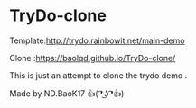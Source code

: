# TryDo-clone
Template:http://trydo.rainbowit.net/main-demo 

Clone :https://baolqd.github.io/TryDo-clone/

This is  just an attempt to clone the trydo demo . 

Made by ND.BaoK17 👍( ͡❛ ͜ʖ ͡❛👍)
